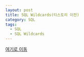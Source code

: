 ```yaml
---
layout: post
title: SQL Wildcards(티스토리 이전)
category: SQL
tags:
  - SQL
  - SQL Wildcards
---
```




[여기로 이동](https://lifetutorial.tistory.com/39)



